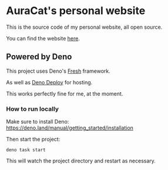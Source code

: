 # AuraCat's personal website

This is the source code of my personal website, all open source.

You can find the website [here](https://auracat.deno.dev/).

## Powered by Deno

This project uses Deno's [Fresh](https://fresh.deno.dev) framework.

As well as [Deno Deploy](https://deno.com/deploy) for hosting.

This works perfectly fine for me, at the moment.

### How to run locally

Make sure to install Deno: https://deno.land/manual/getting_started/installation

Then start the project:

```
deno task start
```

This will watch the project directory and restart as necessary.
